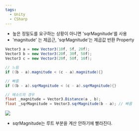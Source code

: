 ```yaml
---
tags:
  - Unity
  - CSharp
---
```

- 높은 정밀도를 요구하는 상황이 아니면 'sqrMagnitude'를 사용
- 'magnitude' 는 제곱근, 'sqrMagnitude'는 제곱값 반환 Property
```C#
Vector3 a = new Vector3(10f, 5f, 20f);
Vector3 b = new Vector3(20f, 30f, 50f);
Vector3 c = new Vector3(20f, 50f, 10f);

// 느림
if ((b - a).magnitude < (c - a).magnitude){}

// 빠름
if ((b - a).sqrMagnitude < (c - a).sqrMagnitude){}

// 메소드의 경우
float _magnitude = Vector3.Distance(a , b);
float _sqrMagnitude = Vector3.sqrMagnitude(b - a); // 빠름
```

![](https://i.imgur.com/ZSQ6gE2.png)
- sqrMagnitude는 루트 부분을 계산 안하기에 빨라진다.
